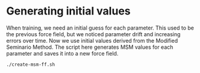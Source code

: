 # Generating initial values

When training, we need an initial guess for each parameter. This used to be the previous force field, but we noticed parameter drift and increasing errors over time. Now we use initial values derived from the Modified Seminario Method. The script here generates MSM values for each parameter and saves it into a new force field.

```bash
./create-msm-ff.sh
```